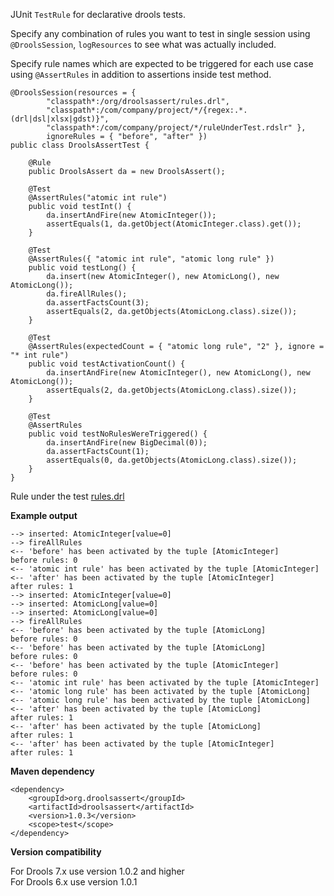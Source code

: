 JUnit `TestRule` for declarative drools tests.  

Specify any combination of rules you want to test in single session using `@DroolsSession`, `logResources` to see what was actually included.  

Specify rule names which are expected to be triggered for each use case using `@AssertRules` in addition to assertions inside test method.

	@DroolsSession(resources = {
			"classpath*:/org/droolsassert/rules.drl",
			"classpath*:/com/company/project/*/{regex:.*.(drl|dsl|xlsx|gdst)}",
			"classpath*:/com/company/project/*/ruleUnderTest.rdslr" },
			ignoreRules = { "before", "after" })
	public class DroolsAssertTest {

		@Rule
		public DroolsAssert da = new DroolsAssert();

		@Test
		@AssertRules("atomic int rule")
		public void testInt() {
			da.insertAndFire(new AtomicInteger());
			assertEquals(1, da.getObject(AtomicInteger.class).get());
		}

		@Test
		@AssertRules({ "atomic int rule", "atomic long rule" })
		public void testLong() {
			da.insert(new AtomicInteger(), new AtomicLong(), new AtomicLong());
			da.fireAllRules();
			da.assertFactsCount(3);
			assertEquals(2, da.getObjects(AtomicLong.class).size());
		}

		@Test
		@AssertRules(expectedCount = { "atomic long rule", "2" }, ignore = "* int rule")
		public void testActivationCount() {
			da.insertAndFire(new AtomicInteger(), new AtomicLong(), new AtomicLong());
			assertEquals(2, da.getObjects(AtomicLong.class).size());
		}

		@Test
		@AssertRules
		public void testNoRulesWereTriggered() {
			da.insertAndFire(new BigDecimal(0));
			da.assertFactsCount(1);
			assertEquals(0, da.getObjects(AtomicLong.class).size());
		}
	}

Rule under the test <a href="https://github.com/droolsassert/droolsassert/blob/master/src/test/resources/org/droolsassert/rules.drl">rules.drl</a>

**Example output**

	--> inserted: AtomicInteger[value=0]
	--> fireAllRules
	<-- 'before' has been activated by the tuple [AtomicInteger]
	before rules: 0
	<-- 'atomic int rule' has been activated by the tuple [AtomicInteger]
	<-- 'after' has been activated by the tuple [AtomicInteger]
	after rules: 1
	--> inserted: AtomicInteger[value=0]
	--> inserted: AtomicLong[value=0]
	--> inserted: AtomicLong[value=0]
	--> fireAllRules
	<-- 'before' has been activated by the tuple [AtomicLong]
	before rules: 0
	<-- 'before' has been activated by the tuple [AtomicLong]
	before rules: 0
	<-- 'before' has been activated by the tuple [AtomicInteger]
	before rules: 0
	<-- 'atomic int rule' has been activated by the tuple [AtomicInteger]
	<-- 'atomic long rule' has been activated by the tuple [AtomicLong]
	<-- 'atomic long rule' has been activated by the tuple [AtomicLong]
	<-- 'after' has been activated by the tuple [AtomicLong]
	after rules: 1
	<-- 'after' has been activated by the tuple [AtomicLong]
	after rules: 1
	<-- 'after' has been activated by the tuple [AtomicInteger]
	after rules: 1


**Maven dependency**

    <dependency>
        <groupId>org.droolsassert</groupId>
        <artifactId>droolsassert</artifactId>
        <version>1.0.3</version>
        <scope>test</scope>
    </dependency>

**Version compatibility**  

For Drools 7.x use version 1.0.2 and higher  
For Drools 6.x use version 1.0.1  

